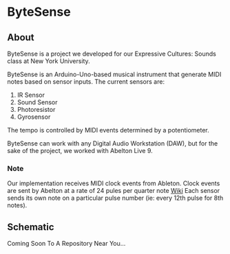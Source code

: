 <h1>ByteSense</h1>

<h2>About</h2>
ByteSense is a project we developed for our Expressive Cultures: Sounds class at New York University.

ByteSense is an Arduino-Uno-based musical instrument that generate MIDI notes based on sensor inputs.
The current sensors are:
1. IR Sensor
2. Sound Sensor
3. Photoresistor
4. Gyrosensor

The tempo is controlled by MIDI events determined by a potentiometer. 

ByteSense can work with any Digital Audio Workstation (DAW), but for the sake of the project, we worked with Abelton Live 9. 

<h3>Note</h3>
Our implementation receives MIDI clock events from Ableton. Clock events are sent by Abelton at a rate of 24 pules per quarter note <a href="https://en.wikipedia.org/wiki/MIDI_beat_clock">Wiki</a> Each sensor sends its own note on a particular pulse number (ie: every 12th pulse for 8th notes). 

<h2>Schematic</h2>

Coming Soon To A Repository Near You...

